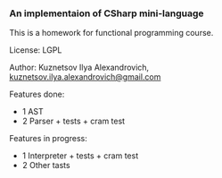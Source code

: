 ### An implementaion of CSharp mini-language

This is a homework for functional programming course.

License: LGPL

Author: Kuznetsov Ilya Alexandrovich, kuznetsov.ilya.alexandrovich@gmail.com

Features done:

- 1 AST
- 2 Parser + tests + cram test

Features in progress:

- 1 Interpreter + tests + cram test
- 2 Other tasts